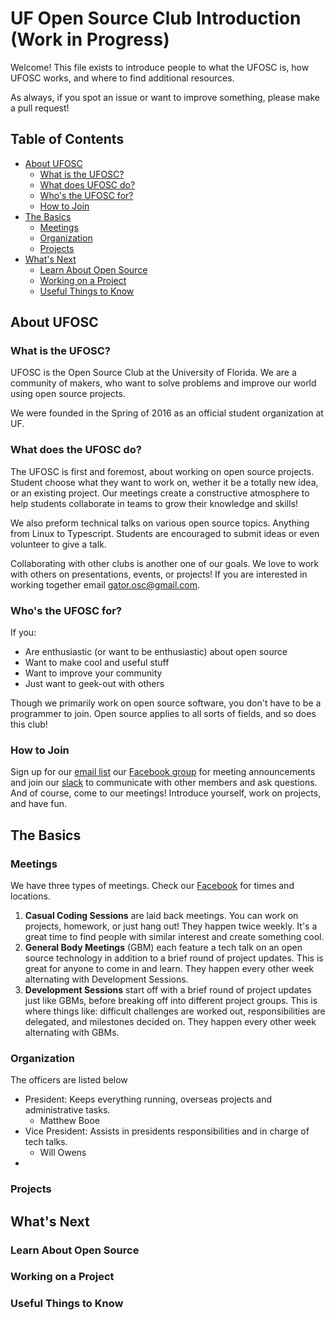 # UF Open Source Club Introduction (Work in Progress)

Welcome! This file exists to introduce people to what the UFOSC is, how UFOSC works, and where to find additional resources. 

As always, if you spot an issue or want to improve something, please make a pull request!

## Table of Contents

- [About UFOSC](#about-ufosc)
	- [What is the UFOSC?](#what-is-the-ufosc)
	- [What does UFOSC do?](#what-does-the-ufosc-do)
	- [Who's the UFOSC for?](#whos-the-ufosc-for)
	- [How to Join](#how-to-join)
- [The Basics](#the-basics)
	- [Meetings](#meetings)
	- [Organization](#organization)
	- [Projects](#projects)
- [What's Next](#whats-next)
	- [Learn About Open Source](#learn-about-open-source)
	- [Working on a Project](#working-on-a-project)
	- [Useful Things to Know](#useful-things-to-know)

## About UFOSC

### What is the UFOSC?

UFOSC is the Open Source Club at the University of Florida. We are a community of makers, who want to solve problems and improve our world using open source projects.

We were founded in the Spring of 2016 as an official student organization at UF. <!--The club is also a partnered Special Interest Group of the UF ACM chapter. -->

### What does the UFOSC do?

The UFOSC is first and foremost, about working on open source projects. Student choose what they want to work on, wether it be a totally new idea, or an existing project. Our meetings create a constructive atmosphere to help students collaborate in teams to grow their knowledge and skills!

We also preform technical talks on various open source topics. Anything from Linux to Typescript. Students are encouraged to submit ideas or even volunteer to give a talk. 

Collaborating with other clubs is another one of our goals. We love to work with others on presentations, events, or projects! If you are interested in working together email [gator.osc@gmail.com][UFOSC Email].

### Who's the UFOSC for?

If you:
- Are enthusiastic (or want to be enthusiastic) about open source 
- Want to make cool and useful stuff
- Want to improve your community 
- Just want to geek-out with others

Though we primarily work on open source software, you don't have to be a programmer to join. Open source applies to all sorts of fields, and so does this club!

### How to Join

Sign up for our [email list][Listserv Sign Up] our [Facebook group][UFOSC Facebook] for meeting announcements and join our [slack][UFOSC Slack] to communicate with other members and ask questions. And of course, come to our meetings! Introduce yourself, work on projects, and have fun.

## The Basics

### Meetings

We have three types of meetings. Check our [Facebook][UFOSC Facebook] for times and locations.

1. **Casual Coding Sessions** are laid back meetings. You can work on projects, homework, or just hang out! They happen twice weekly. It's a great time to find people with similar interest and create something cool. 
2. **General Body Meetings** (GBM) each feature a tech talk on an open source technology in addition to a brief round of project updates. This is great for anyone to come in and learn. They happen every other week alternating with Development Sessions.
3. **Development Sessions** start off with a brief round of project updates just like GBMs, before breaking off into different project groups. This is where things like: difficult challenges are worked out, responsibilities are delegated, and milestones decided on. They happen every other week alternating with GBMs.

### Organization

The officers are listed below
- President: Keeps everything running, overseas projects and administrative tasks. 
	- Matthew Booe
- Vice President: Assists in presidents responsibilities and in charge of tech talks. 
	- Will Owens
- 

### Projects

## What's Next

### Learn About Open Source

### Working on a Project

### Useful Things to Know

<!--References-->
[UFOSC Email]: mailto:gator.osc@gmail.com "Official UFOSC email"
[Listserv Sign Up]: https://docs.google.com/forms/d/e/1FAIpQLSfeU1RSGQWOZfvQXLrUGnDAKvVAqO7gc3TZySmN1CFhCM9uog/viewform?c=0&w=1 "UFOSC Listserv sign up"
[UFOSC Facebook]: https://www.facebook.com/groups/ufosc/ "Official UFOSC Facebook"
[UFOSC Slack]: https://ufosc.slack.com/ "Official UFOSC Slack"